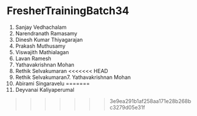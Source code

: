 # FresherTrainingBatch34
1. Sanjay Vedhachalam
2. Narendranath Ramasamy
3. Dinesh Kumar Thiyagarajan
4. Prakash Muthusamy
5. Viswajith Mathialagan
6. Lavan Ramesh
7. Yathavakrishnan Mohan
8. Rethik Selvakumaran
<<<<<<< HEAD
8. Rethik Selvakumaran7. Yathavakrishnan Mohan
9. Abirami Singaravelu
=======
9. Deyvanai Kaliyaperumal
>>>>>>> 3e9ea291b1af258aa171e28b268bc3279d05e31f
